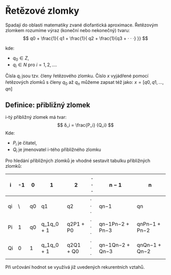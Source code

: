 # Řetězové zlomky
Spadají do oblasti matematiky zvané diofantická aproximace. Řetězovým zlomkem rozumíme výraz (koneční nebo nekonečný) tvaru: 
$$
q0 + \frac{1}{
q1 + \frac{1}{
q2 + \frac{1}{q3 + · · ·}
}}
$$

kde:
- $q_0 \in Z$, 
- $q_i \in N$ pro $i = 1, 2, ....$ 

Čísla $q_i$ jsou tzv. členy řetězového zlomku. 
Číslo $x$ vyjádřené pomocí řetězových zlomků s členy $q_0$ až $q_n$ můžeme zapsat též jako: 
$x = [q0, q1, ..., qn]$

## Definice: přibližný zlomek
i-tý přibližný zlomek má tvar: 
$$
δ_i = \frac{P_i} {Q_i} 
$$
Kde: 
- $P_i$ je čitatel, 
- $Q_i$ je jmenovatel i-tého přibližného zlomku


Pro hledání přibližných zlomků je vhodné sestavit tabulku přibližných zlomků: 

| i | -1 | 0 | 1 | 2 | · · · | n − 1 | n |
| ---- | ---- | ---- | ---- | ---- | ---- | ---- | ---- |
| qi | \\ | q0 | q1 | q2 | · · · | qn−1 | qn |
| Pi | 1 | q0 | q_1q_0 + 1 | q2P1 + P0 | · · · | qn−1Pn−2 + Pn−3 | qnPn−1 + Pn−2 |
| Qi | 0 | 1 | q_1q_0 + 1 | q2Q1 + Q0 | · · · | qn−1Qn−2 + Qn−3 | qnQn−1 + Qn−2 |
Při určování hodnot se využívá již uvedených rekurentních vztahů.